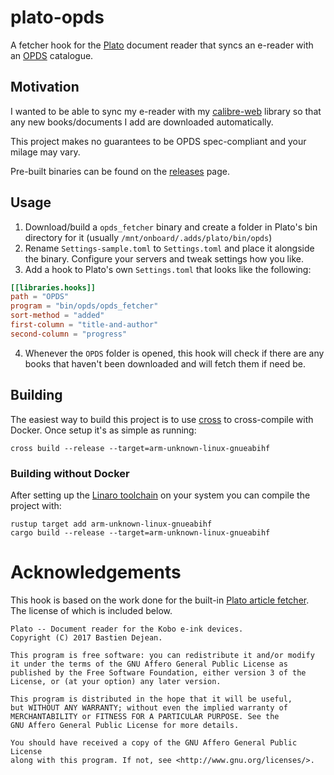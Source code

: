 # plato-opds
A fetcher hook for the [Plato](https://github.com/baskerville/plato) document reader that syncs
an e-reader with an [OPDS](https://en.wikipedia.org/wiki/Open_Publication_Distribution_System) catalogue.

## Motivation
I wanted to be able to sync my e-reader with my [calibre-web](https://github.com/janeczku/calibre-web) library so that
any new books/documents I add are downloaded automatically.

This project makes no guarantees to be OPDS spec-compliant and your milage may vary.

Pre-built binaries can be found on the [releases](https://github.com/videah/plato-opds/releases) page.

## Usage

1. Download/build a `opds_fetcher` binary and create a folder in Plato's bin directory for it (usually `/mnt/onboard/.adds/plato/bin/opds`)
2. Rename `Settings-sample.toml` to `Settings.toml` and place it alongside the binary. Configure your servers and tweak
settings how you like.
3. Add a hook to Plato's own `Settings.toml` that looks like the following:
```toml
[[libraries.hooks]]
path = "OPDS"
program = "bin/opds/opds_fetcher"
sort-method = "added"
first-column = "title-and-author"
second-column = "progress"
```
4. Whenever the `OPDS` folder is opened, this hook will check if there are any books that haven't been downloaded
and will fetch them if need be.

## Building
The easiest way to build this project is to use [cross](https://github.com/cross-rs/cross) to cross-compile with Docker.
Once setup it's as simple as running:
```shell
cross build --release --target=arm-unknown-linux-gnueabihf
```

### Building without Docker
After setting up the [Linaro toolchain](https://releases.linaro.org/components/toolchain/binaries/4.9-2017.01/arm-linux-gnueabihf/) on your system you can
compile the project with:
```shell
rustup target add arm-unknown-linux-gnueabihf
cargo build --release --target=arm-unknown-linux-gnueabihf
```

# Acknowledgements
This hook is based on the work done for the built-in [Plato article fetcher](https://github.com/baskerville/plato/blob/master/crates/fetcher/src/main.rs).
The license of which is included below.

```
Plato -- Document reader for the Kobo e-ink devices.
Copyright (C) 2017 Bastien Dejean.

This program is free software: you can redistribute it and/or modify
it under the terms of the GNU Affero General Public License as
published by the Free Software Foundation, either version 3 of the
License, or (at your option) any later version.

This program is distributed in the hope that it will be useful,
but WITHOUT ANY WARRANTY; without even the implied warranty of
MERCHANTABILITY or FITNESS FOR A PARTICULAR PURPOSE. See the
GNU Affero General Public License for more details.

You should have received a copy of the GNU Affero General Public License
along with this program. If not, see <http://www.gnu.org/licenses/>.
```